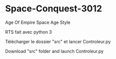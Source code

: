 Space-Conquest-3012
===================

Age Of Empire Space Age Style

RTS fait avec python 3

Télécharger le dossier "src" et lancer Controleur.py

Download "src" folder and launch Controleur.py
